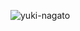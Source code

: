 ![yuki-nagato](https://user-images.githubusercontent.com/51270744/206851810-34ba8fb6-0b6b-4a7f-9873-214175f1ac53.gif)


<!--
**muratsat/muratsat** is a ✨ _special_ ✨ repository because its `README.md` (this file) appears on your GitHub profile.

Here are some ideas to get you started:

- 🔭 I’m currently working on ...
- 🌱 I’m currently learning ...
- 👯 I’m looking to collaborate on ...
- 🤔 I’m looking for help with ...
- 💬 Ask me about ...
- 📫 How to reach me: ...
- 😄 Pronouns: ...
- ⚡ Fun fact: ...
-->
